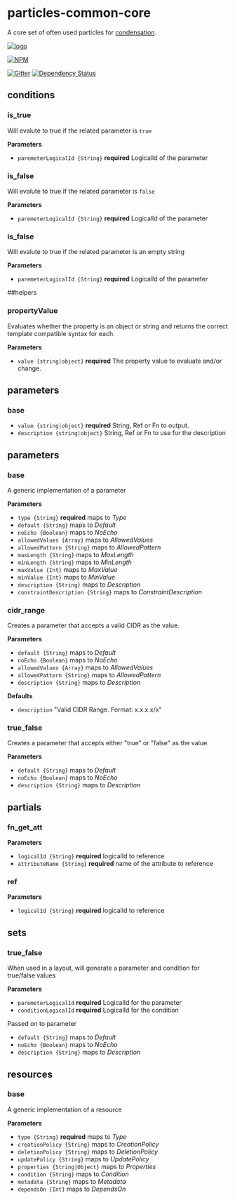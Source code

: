 # particles-common-core

A core set of often used particles for [condensation](https://github.com/SungardAS/condensation).

[![logo](https://raw.githubusercontent.com/SungardAS/condensation/master/docs/images/condensation_logo.png)](https://github.com/SungardAS/condensation)

[![NPM](https://nodei.co/npm/particles-common-core.png)](https://nodei.co/npm/particles-common-core/)

[![Gitter](https://badges.gitter.im/Join%20Chat.svg)](https://gitter.im/SungardAS/condensation?utm_source=badge&utm_medium=badge&utm_campaign=pr-badge)
[![Dependency
Status](https://david-dm.org/SungardAS/particles-common-core.svg?branch=master)](https://david-dm.org/SungardAS/particles-common-core?branch=master)


## conditions

### is\_true

Will evalute to true if the related parameter is `true`

**Parameters**

  * `paremeterLogicalId {String}` **required** LogicalId of the parameter

### is\_false

Will evalute to true if the related parameter is `false`

**Parameters**

  * `paremeterLogicalId {String}` **required** LogicalId of the parameter

### is\_false

Will evalute to true if the related parameter is an empty string

**Parameters**

  * `paremeterLogicalId {String}` **required** LogicalId of the parameter


##helpers

### propertyValue

Evaluates whether the property is an object or string and returns the
correct template compatible syntax for each.

**Parameters**

  * `value {string|object}` **required** The property value to evaluate
    and/or change.

## parameters

### base

  * `value {string|object}` **required** String, Ref or Fn to output.
  * `description {string|object}` String, Ref or Fn to use for the
    description

## parameters

### base

A generic implementation of a parameter

**Parameters**

  * `type {String}` **required** maps to *Type*
  * `default {String}` maps to *Default*
  * `noEcho {Boolean}` maps to *NoEcho*
  * `allowedValues {Array}` maps to *AllowedValues*
  * `allowedPattern {String}` maps to *AllowedPattern*
  * `maxLength {String}` maps to *MaxLength*
  * `minLength {String}` maps to *MinLength*
  * `maxValue {Int}` maps to *MaxValue*
  * `minValue {Int}` maps to *MinValue*
  * `description {String}` maps to *Description*
  * `constraintDescription {String}` maps to *ConstraintDescription*

### cidr\_range

Creates a parameter that accepts a valid CIDR as the value.

**Parameters**

  * `default {String}` maps to *Default*
  * `noEcho {Boolean}` maps to *NoEcho*
  * `allowedValues {Array}` maps to *AllowedValues*
  * `allowedPattern {String}` maps to *AllowedPattern*
  * `description {String}` maps to *Description*

**Defaults**

  * `description` "Valid CIDR Range. Format: x.x.x.x/x"

### true\_false

Creates a parameter that accepts either "true" or "false" as the value.

**Parameters**

  * `default {String}` maps to *Default*
  * `noEcho {Boolean}` maps to *NoEcho*
  * `description {String}` maps to *Description*

## partials

### fn\_get\_att

**Parameters**

  * `logicalId {String}` **required** logicalId to reference
  * `attributeName {String}` **required** name of the attribute to
    reference

### ref

**Parameters**

  * `logicalId {String}` **required** logicalId to reference

## sets

### true\_false

When used in a layout, will generate a parameter and condition for true/false values

**Parameters**

  * `paremeterLogicalId` **required** LogicalId for the parameter
  * `conditionLogicalId` **required** LogicalId for the condition

Passed on to parameter

  * `default {String}` maps to *Default*
  * `noEcho {Boolean}` maps to *NoEcho*
  * `description {String}` maps to *Description*

## resources

### base

A generic implementation of a resource

**Parameters**

  * `type {String}` **required** maps to *Type*
  * `creationPolicy {String}` maps to *CreationPolicy*
  * `deletionPolicy {String}` maps to *DeletionPolicy*
  * `updatePolicy {String}` maps to *UpdatePolicy*
  * `properties {String|Object}` maps to *Properties*
  * `condition {String}` maps to *Condition*
  * `metadata {String}` maps to *Metadata*
  * `dependsOn {Int}` maps to *DependsOn*
